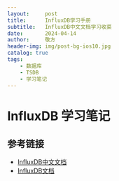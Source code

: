 ```yaml
---
layout:     post
title:      InfluxDB学习手册
subtitle:   InfluxDB中文文档学习收菜
date:       2024-04-14
author:     敬方
header-img: img/post-bg-ios10.jpg
catalog: true
tags:
    - 数据库
    - TSDB
    - 学习笔记
---
```


# InfluxDB 学习笔记

## 参考链接

- [InfluxDB中文文档](https://jasper-zhang1.gitbooks.io/influxdb/content/)
- [InfluxDB文档](https://docs.influxdata.com/influxdb/v1/concepts/glossary/)